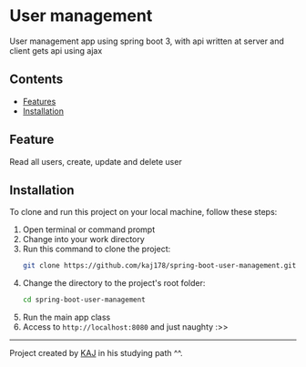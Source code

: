 # User management

User management app using spring boot 3, with api written at server and client gets api using ajax

## Contents

- [Features](#feature)
- [Installation](#installation)

## Feature

Read all users, create, update and delete user


## Installation

To clone and run this project on your local machine, follow these steps:
1. Open terminal or command prompt
2. Change into your work directory
3. Run this command to clone the project: 
    ```bash
    git clone https://github.com/kaj178/spring-boot-user-management.git
4. Change the directory to the project's root folder:
    ```bash
    cd spring-boot-user-management   
5. Run the main app class
6. Access to `http://localhost:8080` and just naughty :>>


---

Project created by [KAJ](https://github.com/kaj) in his studying path ^^.

